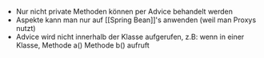 - Nur nicht private Methoden können per Advice behandelt werden
- Aspekte kann man nur auf [[Spring Bean]]'s anwenden (weil man Proxys nutzt)
- Advice wird nicht innerhalb der Klasse aufgerufen, z.B: wenn in einer Klasse, Methode a() Methode b() aufruft